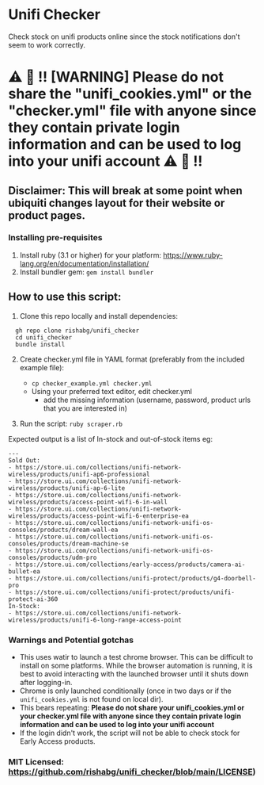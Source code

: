 # Unifi Checker
Check stock on unifi products online since the stock notifications don't seem to work correctly.

# ⚠️ 🔴 ‼️ [WARNING] Please do not share the "unifi_cookies.yml" or the "checker.yml" file with anyone since they contain private login information and can be used to log into your unifi account ⚠️ 🔴 ‼️
## Disclaimer: This will break at some point when ubiquiti changes layout for their website or product pages.

### Installing pre-requisites
1. Install ruby (3.1 or higher) for your platform: https://www.ruby-lang.org/en/documentation/installation/
2. Install bundler gem: ```gem install bundler```

## How to use this script:

1. Clone this repo locally and install dependencies: 
```
  gh repo clone rishabg/unifi_checker
  cd unifi_checker
  bundle install
```

2. Create checker.yml file in YAML format (preferably from the included example file):
      * ```cp checker_example.yml checker.yml```
      * Using your preferred text editor, edit checker.yml 
        - add the missing information (username, password, product urls that you are interested in)





3. Run the script: ```ruby scraper.rb```

Expected output is a list of In-stock and out-of-stock items eg:

```
---
Sold Out:
- https://store.ui.com/collections/unifi-network-wireless/products/unifi-ap6-professional
- https://store.ui.com/collections/unifi-network-wireless/products/unifi-ap-6-lite
- https://store.ui.com/collections/unifi-network-wireless/products/access-point-wifi-6-in-wall
- https://store.ui.com/collections/unifi-network-wireless/products/access-point-wifi-6-enterprise-ea
- https://store.ui.com/collections/unifi-network-unifi-os-consoles/products/dream-wall-ea
- https://store.ui.com/collections/unifi-network-unifi-os-consoles/products/dream-machine-se
- https://store.ui.com/collections/unifi-network-unifi-os-consoles/products/udm-pro
- https://store.ui.com/collections/early-access/products/camera-ai-bullet-ea
- https://store.ui.com/collections/unifi-protect/products/g4-doorbell-pro
- https://store.ui.com/collections/unifi-protect/products/unifi-protect-ai-360
In-Stock:
- https://store.ui.com/collections/unifi-network-wireless/products/unifi-6-long-range-access-point
```

### Warnings and Potential gotchas
- This uses watir to launch a test chrome browser. This can be difficult to install on some platforms. While the browser automation is running, it is best to avoid interacting with the launched browser until it shuts down after logging-in.
- Chrome is only launched conditionally (once in two days or if the ```unifi_cookies.yml``` is not found on local dir). 
- This bears repeating: **Please do not share your unifi_cookies.yml or your checker.yml file with anyone since they contain private login information and can be used to log into your unifi account**
- If the login didn't work, the script will not be able to check stock for Early Access products.


### MIT Licensed: https://github.com/rishabg/unifi_checker/blob/main/LICENSE)
